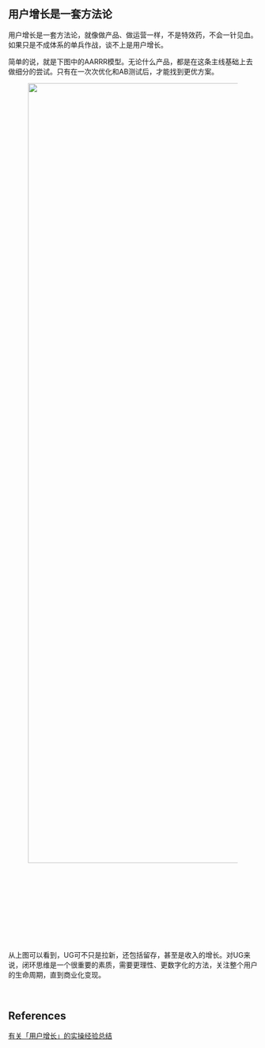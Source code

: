 ## 用户增长是一套方法论
<p>用户增长是一套方法论，就像做产品、做运营一样，不是特效药，不会一针见血。如果只是不成体系的单兵作战，谈不上是用户增长。</p><p>简单的说，就是下图中的AARRR模型。无论什么产品，都是在这条主线基础上去做细分的尝试。只有在一次次优化和AB测试后，才能找到更优方案。</p><figure data-size="normal"><noscript><img src="https://pic3.zhimg.com/v2-7c688eb8b62f68c253ffc7672cc27b5e_b.jpg" data-caption="" data-size="normal" data-rawwidth="1574" data-rawheight="600" class="origin_image zh-lightbox-thumb" width="1574" data-original="https://pic3.zhimg.com/v2-7c688eb8b62f68c253ffc7672cc27b5e_r.jpg"/></noscript><img src="data:image/svg+xml;utf8,&lt;svg xmlns=&#39;http://www.w3.org/2000/svg&#39; width=&#39;1574&#39; height=&#39;600&#39;&gt;&lt;/svg&gt;" data-caption="" data-size="normal" data-rawwidth="1574" data-rawheight="600" class="origin_image zh-lightbox-thumb lazy" width="1574" data-original="https://pic3.zhimg.com/v2-7c688eb8b62f68c253ffc7672cc27b5e_r.jpg" data-actualsrc="https://pic3.zhimg.com/v2-7c688eb8b62f68c253ffc7672cc27b5e_b.jpg"/></figure><p>从上图可以看到，UG可不只是拉新，还包括留存，甚至是收入的增长。对UG来说，闭环思维是一个很重要的素质，需要更理性、更数字化的方法，关注整个用户的生命周期，直到商业化变现。</p>

&nbsp;
## References
[有关「用户增长」的实操经验总结](https://zhuanlan.zhihu.com/p/34594001)
